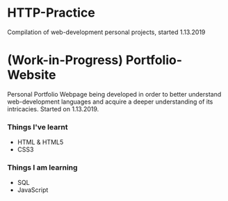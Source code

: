 # HTTP-Practice
Compilation of web-development personal projects, started 1.13.2019

# (Work-in-Progress) Portfolio-Website
Personal Portfolio Webpage being developed in order to better understand web-development languages and acquire a deeper understanding of its intricacies. Started on 1.13.2019.

### Things I've learnt

* HTML & HTML5
* CSS3

### Things I am learning

* SQL
* JavaScript
